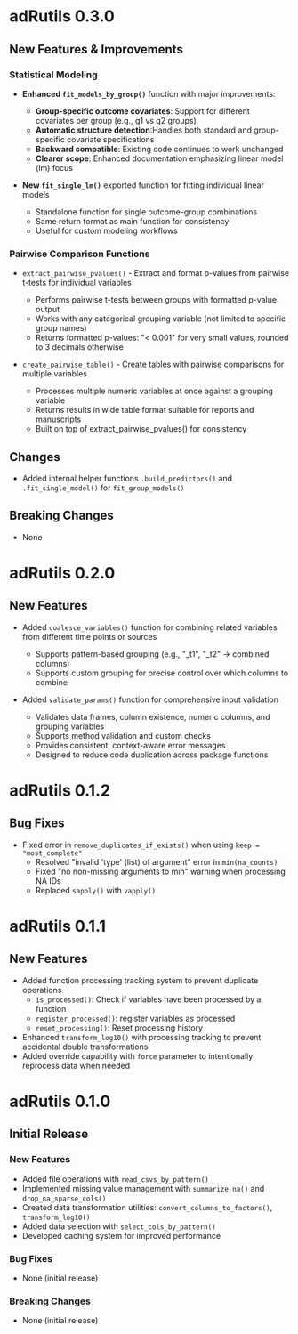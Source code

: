 # adRutils 0.3.0

## New Features & Improvements

###  Statistical Modeling

  - **Enhanced `fit_models_by_group()`**  function with major improvements:
    - **Group-specific outcome covariates**: Support for different covariates per group (e.g., g1 vs g2 groups)
    - **Automatic structure detection**:Handles both standard and group-specific covariate specifications
    - **Backward compatible**: Existing code continues to work unchanged
    - **Clearer scope**: Enhanced documentation emphasizing linear model (lm) focus
    
  - **New `fit_single_lm()`** exported function for fitting individual linear models
    - Standalone function for single outcome-group combinations
    - Same return format as main function for consistency
    - Useful for custom modeling workflows

### Pairwise Comparison Functions

  - `extract_pairwise_pvalues()` - Extract and format p-values from pairwise t-tests for individual variables
    - Performs pairwise t-tests between groups with formatted p-value output
    - Works with any categorical grouping variable (not limited to specific group names)
    - Returns formatted p-values: "< 0.001" for very small values, rounded to 3 decimals otherwise

  - `create_pairwise_table()` - Create tables with pairwise comparisons for multiple variables
    - Processes multiple numeric variables at once against a grouping variable
    - Returns results in wide table format suitable for reports and manuscripts
    - Built on top of extract_pairwise_pvalues() for consistency


## Changes
* Added internal helper functions `.build_predictors()` and `.fit_single_model()` for `fit_group_models()`

## Breaking Changes
* None

# adRutils 0.2.0

## New Features

* Added `coalesce_variables()` function for combining related variables from different time points or sources
  - Supports pattern-based grouping (e.g., "_t1", "_t2" → combined columns)
  - Supports custom grouping for precise control over which columns to combine

* Added `validate_params()` function for comprehensive input validation
  - Validates data frames, column existence, numeric columns, and grouping variables
  - Supports method validation and custom checks
  - Provides consistent, context-aware error messages
  - Designed to reduce code duplication across package functions

# adRutils 0.1.2

## Bug Fixes
* Fixed error in `remove_duplicates_if_exists()` when using `keep = "most_complete"`
  - Resolved "invalid 'type' (list) of argument" error in `min(na_counts)`
  - Fixed "no non-missing arguments to min" warning when processing NA IDs
  - Replaced `sapply()` with `vapply()` 
  
# adRutils 0.1.1

## New Features
* Added function processing tracking system to prevent duplicate operations
  * `is_processed()`: Check if variables have been processed by a function
  * `register_processed()`: register variables as processed
  * `reset_processing()`: Reset processing history
* Enhanced `transform_log10()` with processing tracking to prevent accidental double transformations
* Added override capability with `force` parameter to intentionally reprocess data when needed

# adRutils 0.1.0

## Initial Release

### New Features
* Added file operations with `read_csvs_by_pattern()`
* Implemented missing value management with `summarize_na()` and `drop_na_sparse_cols()`
* Created data transformation utilities: `convert_columns_to_factors()`, `transform_log10()`
* Added data selection with `select_cols_by_pattern()`
* Developed caching system for improved performance

### Bug Fixes
* None (initial release)

### Breaking Changes
* None (initial release)
